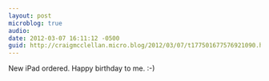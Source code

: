 ```yaml
---
layout: post
microblog: true
audio: 
date: 2012-03-07 16:11:12 -0500
guid: http://craigmcclellan.micro.blog/2012/03/07/t177501677576921090.html
---
```

New iPad ordered. Happy birthday to me. :-)
